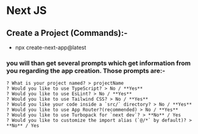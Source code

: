 # Next JS

## Create a Project (Commands):-
- npx create-next-app@latest
### you will than get several prompts which get information from you regarding the app creation. Those prompts are:-
```
? What is your project named? > projectName
? Would you like to use TypeScript? > No / **Yes**
? Would you like to use EsLint? > No / **Yes**
? Would you like to use Tailwind CSS? > No / **Yes**
? Would you like your code inside a `src/` directory? > No / **Yes**
? Would you like to use App Router?(recommended) > No / **Yes**
? Would you like to use Turbopack for `next dev`? > **No** / Yes
? Would you like to customize the import alias (`@/*` by default)? > **No** / Yes
```
